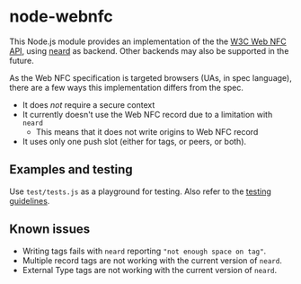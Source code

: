 node-webnfc
===========
This Node.js module provides an implementation of the the
[W3C Web NFC API](https://w3c.github.io/web-nfc/), using
[neard](http://git.kernel.org/cgit/network/nfc/neard.git) as backend.
Other backends may also be supported in the future.

As the Web NFC specification is targeted browsers (UAs, in spec language),
there are a few ways this implementation differs from the spec.

- It does *not* require a secure context
- It currently doesn't use the Web NFC record due to a limitation with ```neard```
  - This means that it does not write origins to Web NFC record
- It uses only one push slot (either for tags, or peers, or both).

Examples and testing
--------------------
Use ```test/tests.js``` as a playground for testing.
Also refer to the [testing guidelines](./test/howto.md).

Known issues
------------
- Writing tags fails with ```neard``` reporting ```"not enough space on tag"```.
- Multiple record tags are not working with the current version of ```neard```.
- External Type tags are not working with the current version of ```neard```.
